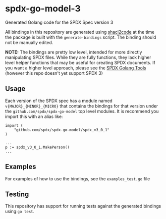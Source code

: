 # spdx-go-model-3

Generated Golang code for the SPDX Spec version 3

All bindings in this repository are generated using
[shacl2code](https://github.com/JPEWdev/shacl2code) at the time the package is
built with the `generate-bindings` script. The binding should not be manually
edited.

**NOTE:** The bindings are pretty low level, intended for more directly
manipulating SPDX files. While they are fully functions, they lack higher level
helper functions that may be useful for creating SPDX documents. If you want a
higher level approach, please see the
[SPDX  Golang Tools](https://github.com/spdx/tools-golang) (however this repo
doesn't yet support SPDX 3)

## Usage

Each version of the SPDX spec has a module named `v{MAJOR}_{MINOR}_{MICRO}`
that contains the bindings for that version under the `github.com/spdx/spdx-go-model`
top level modules. It is recommend you import this with an alias like:

```golang
import (
    "github.com/spdx/spdx-go-model/spdx_v3_0_1"
)

...
p := spdx_v3_0_1.MakePerson()
...
```

## Examples

For examples of how to use the bindings, see the `examples_test.go` file

## Testing

This repository has support for running tests against the generated bindings using
`go test`.
